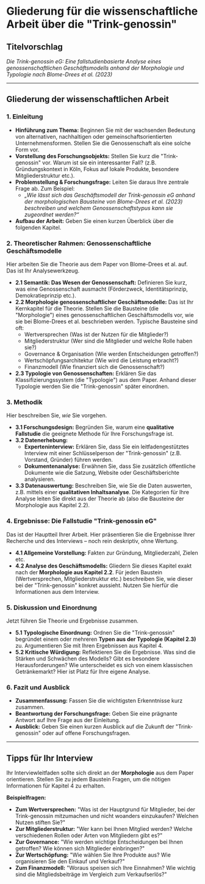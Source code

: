 # Gliederung für die wissenschaftliche Arbeit über die "Trink-genossin"

## Titelvorschlag

*Die Trink-genossin eG: Eine fallstudienbasierte Analyse eines genossenschaftlichen Geschäftsmodells anhand der Morphologie und Typologie nach Blome-Drees et al. (2023)*

---

## Gliederung der wissenschaftlichen Arbeit

### 1. Einleitung
-   **Hinführung zum Thema:** Beginnen Sie mit der wachsenden Bedeutung von alternativen, nachhaltigen oder gemeinschaftsorientierten Unternehmensformen. Stellen Sie die Genossenschaft als eine solche Form vor.
-   **Vorstellung des Forschungsobjekts:** Stellen Sie kurz die "Trink-genossin" vor. Warum ist sie ein interessanter Fall? (z.B. Gründungskontext in Köln, Fokus auf lokale Produkte, besondere Mitgliederstruktur etc.).
-   **Problemstellung & Forschungsfrage:** Leiten Sie daraus Ihre zentrale Frage ab. Zum Beispiel:
    -   *„Wie lässt sich das Geschäftsmodell der Trink-genossin eG anhand der morphologischen Bausteine von Blome-Drees et al. (2023) beschreiben und welchem Genossenschaftstypus kann sie zugeordnet werden?“*
-   **Aufbau der Arbeit:** Geben Sie einen kurzen Überblick über die folgenden Kapitel.

### 2. Theoretischer Rahmen: Genossenschaftliche Geschäftsmodelle
Hier arbeiten Sie die Theorie aus dem Paper von Blome-Drees et al. auf. Das ist Ihr Analysewerkzeug.
-   **2.1 Semantik: Das Wesen der Genossenschaft:** Definieren Sie kurz, was eine Genossenschaft ausmacht (Förderzweck, Identitätsprinzip, Demokratieprinzip etc.).
-   **2.2 Morphologie genossenschaftlicher Geschäftsmodelle:** Das ist Ihr Kernkapitel für die Theorie. Stellen Sie die Bausteine (die "Morphologie") eines genossenschaftlichen Geschäftsmodells vor, wie sie bei Blome-Drees et al. beschrieben werden. Typische Bausteine sind oft:
    -   Wertversprechen (Was ist der Nutzen für die Mitglieder?)
    -   Mitgliederstruktur (Wer sind die Mitglieder und welche Rolle haben sie?)
    -   Governance & Organisation (Wie werden Entscheidungen getroffen?)
    -   Wertschöpfungsarchitektur (Wie wird die Leistung erbracht?)
    -   Finanzmodell (Wie finanziert sich die Genossenschaft?)
-   **2.3 Typologie von Genossenschaften:** Erklären Sie das Klassifizierungssystem (die "Typologie") aus dem Paper. Anhand dieser Typologie werden Sie die "Trink-genossin" später einordnen.

### 3. Methodik
Hier beschreiben Sie, *wie* Sie vorgehen.
-   **3.1 Forschungsdesign:** Begründen Sie, warum eine **qualitative Fallstudie** die geeignete Methode für Ihre Forschungsfrage ist.
-   **3.2 Datenerhebung:**
    -   **Experteninterview:** Erklären Sie, dass Sie ein leitfadengestütztes Interview mit einer Schlüsselperson der "Trink-genossin" (z.B. Vorstand, Gründer) führen werden.
    -   **Dokumentenanalyse:** Erwähnen Sie, dass Sie zusätzlich öffentliche Dokumente wie die Satzung, Website oder Geschäftsberichte analysieren.
-   **3.3 Datenauswertung:** Beschreiben Sie, wie Sie die Daten auswerten, z.B. mittels einer **qualitativen Inhaltsanalyse**. Die Kategorien für Ihre Analyse leiten Sie direkt aus der Theorie ab (also die Bausteine der Morphologie aus Kapitel 2.2).

### 4. Ergebnisse: Die Fallstudie "Trink-genossin eG"
Das ist der Hauptteil Ihrer Arbeit. Hier präsentieren Sie die Ergebnisse Ihrer Recherche und des Interviews – noch rein deskriptiv, ohne Wertung.
-   **4.1 Allgemeine Vorstellung:** Fakten zur Gründung, Mitgliederzahl, Zielen etc.
-   **4.2 Analyse des Geschäftsmodells:** Gliedern Sie dieses Kapitel exakt nach der **Morphologie aus Kapitel 2.2**. Für jeden Baustein (Wertversprechen, Mitgliederstruktur etc.) beschreiben Sie, wie dieser bei der "Trink-genossin" konkret aussieht. Nutzen Sie hierfür die Informationen aus dem Interview.

### 5. Diskussion und Einordnung
Jetzt führen Sie Theorie und Ergebnisse zusammen.
-   **5.1 Typologische Einordnung:** Ordnen Sie die "Trink-genossin" begründet einem oder mehreren **Typen aus der Typologie (Kapitel 2.3)** zu. Argumentieren Sie mit Ihren Ergebnissen aus Kapitel 4.
-   **5.2 Kritische Würdigung:** Reflektieren Sie die Ergebnisse. Was sind die Stärken und Schwächen des Modells? Gibt es besondere Herausforderungen? Wie unterscheidet es sich von einem klassischen Getränkemarkt? Hier ist Platz für Ihre eigene Analyse.

### 6. Fazit und Ausblick
-   **Zusammenfassung:** Fassen Sie die wichtigsten Erkenntnisse kurz zusammen.
-   **Beantwortung der Forschungsfrage:** Geben Sie eine prägnante Antwort auf Ihre Frage aus der Einleitung.
-   **Ausblick:** Geben Sie einen kurzen Ausblick auf die Zukunft der "Trink-genossin" oder auf offene Forschungsfragen.

---

## Tipps für Ihr Interview

Ihr Interviewleitfaden sollte sich direkt an der **Morphologie** aus dem Paper orientieren. Stellen Sie zu jedem Baustein Fragen, um die nötigen Informationen für Kapitel 4 zu erhalten.

**Beispielfragen:**
-   **Zum Wertversprechen:** "Was ist der Hauptgrund für Mitglieder, bei der Trink-genossin mitzumachen und nicht woanders einzukaufen? Welchen Nutzen stiften Sie?"
-   **Zur Mitgliederstruktur:** "Wer kann bei Ihnen Mitglied werden? Welche verschiedenen Rollen oder Arten von Mitgliedern gibt es?"
-   **Zur Governance:** "Wie werden wichtige Entscheidungen bei Ihnen getroffen? Wie können sich Mitglieder einbringen?"
-   **Zur Wertschöpfung:** "Wie wählen Sie Ihre Produkte aus? Wie organisieren Sie den Einkauf und Verkauf?"
-   **Zum Finanzmodell:** "Woraus speisen sich Ihre Einnahmen? Wie wichtig sind die Mitgliedsbeiträge im Vergleich zum Verkaufserlös?"
